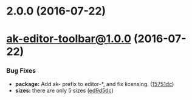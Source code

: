 <a name="2.0.0"></a>
# 2.0.0 (2016-07-22)



<a name="ak-editor-toolbar@1.0.0"></a>
# ak-editor-toolbar@1.0.0 (2016-07-22)


### Bug Fixes

* **package:** Add ak- prefix to editor-*, and fix licensing. ([15751dc](https://bitbucket.org/atlassian/atlaskit/commits/15751dc))
* **sizes:** there are only 5 sizes ([ed9d5dc](https://bitbucket.org/atlassian/atlaskit/commits/ed9d5dc))



